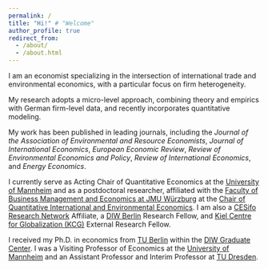 ```yaml
---
permalink: /
title: "Hi!" # "Welcome"
author_profile: true
redirect_from: 
  - /about/
  - /about.html
---
```




I am an economist specializing in the intersection of international trade and environmental economics, with a particular focus on firm heterogeneity.
<!--I am an economist focused on the intersection of international trade and the environment, specifically examining the role of firm heterogeneity.-->
My research adopts a micro-level approach, combining theory and empirics with German firm-level data, and recently incorporates quantitative modeling.
<!-- My research takes a micro-level approach, investigating how firm heterogeneity influences the relationship between trade and environmental outcomes. 
-->

My work has been published in leading journals, including the  <i>Journal of the Association of Environmental and Resource Economists</i>, <i>Journal of International Economics</i>,  <i>European Economic Review</i>, <i>Review of Environmental Economics and Policy</i>, <i>Review of International Economics</i>, and <i>Energy Economics</i>.

I currently serve as Acting Chair of Quantitative Economics at the <a href="https://www.vwl.uni-mannheim.de/en/" target="_blank">
University of Mannheim</a> and as a postdoctoral researcher, affiliated with the <a href="https://www.wiwi.uni-wuerzburg.de/en/" target="_blank">
Faculty of Business Management and Economics at JMU Würzburg</a> at the <a href="https://www.wiwi.uni-wuerzburg.de/qiee/" target="_blank"> Chair of Quantitative International and Environmental Economics</a>. I am also a <a href="https://www.cesifo.org/en/research-network" target="_blank">
CESifo Research Network</a>  Affiliate, a <a href="https://www.diw.de/sixcms/detail.php?id=diw_01.c.617916.en" target="_blank">
DIW Berlin</a>  Research Fellow, and <a href="https://www.kcg-kiel.org/" target="_blank">
Kiel Centre for Globalization (KCG)</a> External Research Fellow.

I received my Ph.D. in economics from <a href="https://www.tu.berlin/en/wm" target="_blank">
TU Berlin</a>  within the <a href="https://www.diw.de/de/diw_01.c.619412.de/graduate_center.html" target="_blank">
DIW Graduate Center</a>. I was a Visiting Professor of Economics at the <a href="https://www.vwl.uni-mannheim.de/en/" target="_blank">
University of Mannheim</a>  and an Assistant Professor and Interim Professor at <a href="https://tu-dresden.de/bu/wirtschaft?set_language=en" target="_blank">
 TU Dresden</a>. 
